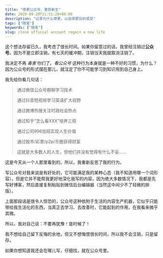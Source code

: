 ```yaml
---
title: "停更公众号，重获新生"
date: 2020-09-20T11:51:28+08:00
description: "记录为什么停更，以及停更后的感受"
tags: ["随笔"]
keywords: ["随笔"]
slug: close official account regain a new life
---
```


这个想法存留已久，我考虑了很长时间。如果你留意过的话，我曾经注销过**公众号**。因为不是立即注销，有七天的缓冲期，注销当天我就取消注销了。

我决定不再 *毒害* 你们了。*看公众号* 这种行为本身就是一种不好的习惯，为什么？因为公众号的形式摆在那儿，就注定了你不可能学习到知识用到自己身上。

我先给你看几句话：

> 通过微信公众号群聊学习技术
>
> 通过抖音短视频学习英语扩大视野
>
> 通过微博热搜关注时政社会热点
>
> 通过知乎“怎么看XXX”培养三观
>
> 通过公司996加班实现人生价值
>
> 通过股市/彩票/p2p/币圈获得财富
>
> 这就是大多数人的人生，但他们并没有觉得有什么不妥……

这是今天从一个人那里看到的。所以，我重新反思了我的行为。

写公众号对我来说是有好处的，它可能满足我的某种心态（我不知道用哪一个词形容）。但是它并不能帮我更好地深化我写的内容，因为绝大多数情况下，我都是先写好博客，然后直接复制粘贴到微信后台编辑器（当然这中间少不了轻微的排版）。

上面那段话是很令人惊恐的，公众号这种依附于生活的内容生产机器，它似乎只能带给我生活化的东西，当真正去学习、去改善时，它能起到的作用，在我看来微乎其微。

所以，我对自己说：不要再犹豫！是时候了！

我不想给自己留下反悔的余地，但又不想悔恨很长时间，所以我不会注销，只是留存。

如果你想知道我还会在哪儿写，仔细找，就在公众号里。
